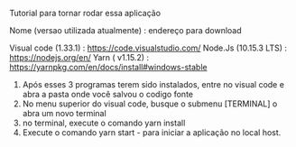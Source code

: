 Tutorial para tornar rodar essa aplicação

Nome (versao utilizada atualmente) : endereço para download

Visual code (1.33.1)  : https://code.visualstudio.com/
Node.Js (10.15.3 LTS) : https://nodejs.org/en/
Yarn ( v1.15.2) : https://yarnpkg.com/en/docs/install#windows-stable


1. Após esses 3 programas terem sido instalados, entre no visual code e abra a pasta onde você salvou o codigo fonte 
2. No menu superior do visual code, busque o submenu [TERMINAL] o abra um novo terminal
3. no terminal, execute o comando yarn install 
4. Execute o comando yarn start - para iniciar a aplicação no local host.

